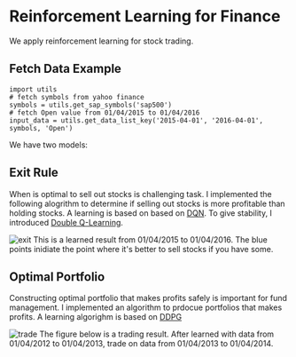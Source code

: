 # Reinforcement Learning for Finance
We apply reinforcement learning for stock trading. 


## Fetch Data Example
```
import utils 
# fetch symbols from yahoo finance
symbols = utils.get_sap_symbols('sap500')
# fetch Open value from 01/04/2015 to 01/04/2016
input_data = utils.get_data_list_key('2015-04-01', '2016-04-01', symbols, 'Open')
```

We have two models:
## Exit Rule
When is optimal to sell out stocks is challenging task. I implemented the following alogrithm to determine if selling out stocks is more profitable than holding stocks. A learning is based on based on [DQN](http://www.nature.com/nature/journal/v518/n7540/full/nature14236.html). To give stability, I introduced [Double Q-Learning](https://www.aaai.org/Conferences/AAAI/2016/Papers/12vanHasselt12389.pdf).

![exit](https://github.com/jjakimoto/DQN/blob/master/assets/exit_result.jpg)
This is a learned result from 01/04/2015 to 01/04/2016. The blue points inidiate the point where it's better to sell stocks if you have some. 

## Optimal Portfolio
Constructing optimal portfolio that makes profits safely is important for fund management. I implemented an algorithm to prdocue portfolios that makes profits. A learning algorighm is based on [DDPG](https://arxiv.org/pdf/1509.02971v5.pdf)


![trade](https://github.com/jjakimoto/DQN/blob/master/assets/trade_result.jpg)
The figure below is a trading result.
After learned with data from 01/04/2012 to 01/04/2013, trade on data from 01/04/2013 to 01/04/2014.